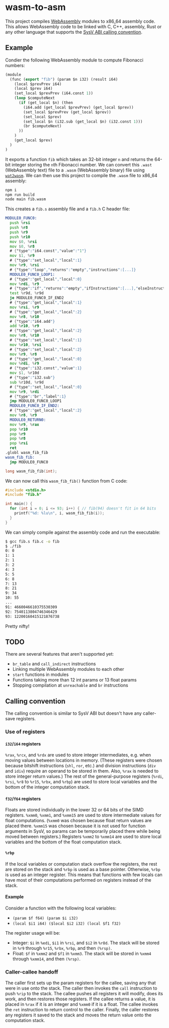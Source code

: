 # wasm-to-asm

This project compiles [WebAssembly](https://webassembly.org) modules to x86_64 assembly code.
This allows WebAssembly code to be linked with C, C++, assembly, Rust or any other language that supports the [SysV ABI calling convention](https://wiki.osdev.org/System_V_ABI#x86-64).

## Example

Condier the following WebAssembly module to compute Fibonacci numbers:
```lisp
(module
  (func (export "fib") (param $n i32) (result i64)
    (local $prevPrev i64)
    (local $prev i64)
    (set_local $prevPrev (i64.const 1))
    (loop $computeNext
      (if (get_local $n) (then
        (i64.add (get_local $prevPrev) (get_local $prev))
        (set_local $prevPrev (get_local $prev))
        (set_local $prev)
        (set_local $n (i32.sub (get_local $n) (i32.const 1)))
        (br $computeNext)
      ))
    )
    (get_local $prev)
  )
)
```
It exports a function `fib` which takes an 32-bit integer `n` and returns the 64-bit integer storing the `n`th Fibonacci number.
We can convert this `.wast` (WebAssembly text) file to a `.wasm` (WebAssembly binary) file using [`wat2wasm`](https://github.com/WebAssembly/wabt).
We can then use this project to compile the `.wasm` file to x86_64 assembly:
```bash
npm i
npm run build
node main fib.wasm
```
This creates a `fib.s` assembly file and a `fib.h` C header file:
```asm
MODULE0_FUNC0:
  push %rsi
  push %r8
  push %r9
  push %r10
  mov $0, %rsi
  mov $0, %r8
  # {"type":"i64.const","value":"1"}
  mov $1, %r9
  # {"type":"set_local","local":1}
  mov %r9, %rsi
  # {"type":"loop","returns":"empty","instructions":[...]}
  MODULE0_FUNC0_LOOP1:
  # {"type":"get_local","local":0}
  mov %rdi, %r9
  # {"type":"if","returns":"empty","ifInstructions":[...],"elseInstructions":[]}
  test %r9d, %r9d
  je MODULE0_FUNC0_IF_END2
  # {"type":"get_local","local":1}
  mov %rsi, %r9
  # {"type":"get_local","local":2}
  mov %r8, %r10
  # {"type":"i64.add"}
  add %r10, %r9
  # {"type":"get_local","local":2}
  mov %r8, %r10
  # {"type":"set_local","local":1}
  mov %r10, %rsi
  # {"type":"set_local","local":2}
  mov %r9, %r8
  # {"type":"get_local","local":0}
  mov %rdi, %r9
  # {"type":"i32.const","value":1}
  mov $1, %r10d
  # {"type":"i32.sub"}
  sub %r10d, %r9d
  # {"type":"set_local","local":0}
  mov %r9, %rdi
  # {"type":"br","label":1}
  jmp MODULE0_FUNC0_LOOP1
  MODULE0_FUNC0_IF_END2:
  # {"type":"get_local","local":2}
  mov %r8, %r9
  MODULE0_RETURN0:
  mov %r9, %rax
  pop %r10
  pop %r9
  pop %r8
  pop %rsi
  ret
.globl wasm_fib_fib
wasm_fib_fib:
  jmp MODULE0_FUNC0
```
```c
long wasm_fib_fib(int);
```
We can now call this `wasm_fib_fib()` function from C code:
```c
#include <stdio.h>
#include "fib.h"

int main() {
  for (int i = 0; i <= 93; i++) { // fib(94) doesn't fit in 64 bits
    printf("%d: %lu\n", i, wasm_fib_fib(i));
  }
}
```
We can simply compile against the assembly code and run the executable:
```bash
$ gcc fib.s fib.c -o fib
$ ./fib
0: 0
1: 1
2: 1
3: 2
4: 3
5: 5
6: 8
7: 13
8: 21
9: 34
10: 55
...
91: 4660046610375530309
92: 7540113804746346429
93: 12200160415121876738
```
Pretty nifty!

## TODO

There are several features that aren't supported yet:
- `br_table` and `call_indirect` instructions
- Linking multiple WebAssembly modules to each other
- `start` functions in modules
- Functions taking more than 12 int params or 13 float params
- Stopping compilation at `unreachable` and `br` instructions

## Calling convention

The calling convention is similar to SysV ABI but doesn't have any caller-save registers.

### Use of registers

#### `i32`/`i64` registers
`%rax`, `%rcx`, and `%rdx` are used to store integer intermediates, e.g. when moving values between locations in memory.
(These registers were chosen because bitshift instructions (`shl`, `ror`, etc.) and division instructions (`div` and `idiv`) require an operand to be stored in them. Also, `%rax` is needed to store integer return values.)
The rest of the general-purpose registers (`%rdi`, `%rsi`, `%r8` to `%r15`, `%rbx`, and `%rbp`) are used to store local variables and the bottom of the integer computation stack.

#### `f32`/`f64` registers
Floats are stored individually in the lower 32 or 64 bits of the SIMD registers.
`%xmm0`, `%xmm1`, and `%xmm15` are used to store intermediate values for float computations.
(`%xmm0` was chosen because float return values are placed there. `%xmm15` was chosen because it is not used for function arguments in SysV, so params can be temporarily placed there while being moved between registers.)
Registers `%xmm2` to `%xmm14` are used to store local variables and the bottom of the float computation stack.

#### `%rbp`
If the local variables or computation stack overflow the registers, the rest are stored on the stack and `%rbp` is used as a base pointer.
Otherwise, `%rbp` is used as an integer register.
This means that functions with few locals can have most of their computations performed on registers instead of the stack.

#### Example
Consider a function with the following local variables:
- `(param $f f64) (param $i i32)`
- `(local $i1 i64) ($local $i2 i32) (local $f1 f32)`

The register usage will be:
- Integer: `$i` in `%edi`, `$i1` in `%rsi`, and `$i2` in `%r8d`. The stack will be stored in `%r9` through `%r15`, `%rbx`, `%rbp`, and then `(%rsp)`.
- Float: `$f` in `%xmm2` and `$f1` in `%xmm3`. The stack will be stored in `%xmm4` through `%xmm14`, and then `(%rsp)`.

### Caller-callee handoff

The caller first sets up the param registers for the callee, saving any that were in use onto the stack.
The caller then invokes the `call` instruction to push `%rip` to the stack.
The callee pushes all registers it will modify, does its work, and then restores those registers.
If the callee returns a value, it is placed in `%rax` if it is an integer and `%xmm0` if it is a float.
The callee invokes the `ret` instruction to return control to the caller.
Finally, the caller restores any registers it saved to the stack and moves the return value onto the computation stack.